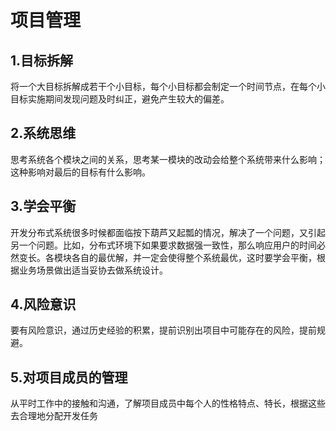 # 项目管理
## 1.目标拆解
将一个大目标拆解成若干个小目标，每个小目标都会制定一个时间节点，在每个小目标实施期间发现问题及时纠正，避免产生较大的偏差。

## 2.系统思维
思考系统各个模块之间的关系，思考某一模块的改动会给整个系统带来什么影响；这种影响对最后的目标有什么影响。

## 3.学会平衡
开发分布式系统很多时候都面临按下葫芦又起瓢的情况，解决了一个问题，又引起另一个问题。比如，分布式环境下如果要求数据强一致性，那么响应用户的时间必然变长。各模块各自的最优解，并一定会使得整个系统最优，这时要学会平衡，根据业务场景做出适当妥协去做系统设计。

## 4.风险意识
要有风险意识，通过历史经验的积累，提前识别出项目中可能存在的风险，提前规避。

## 5.对项目成员的管理
从平时工作中的接触和沟通，了解项目成员中每个人的性格特点、特长，根据这些去合理地分配开发任务
